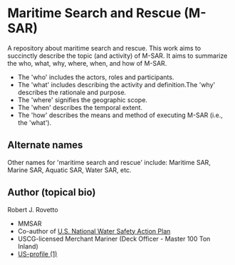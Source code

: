 # Maritime Search and Rescue (M-SAR)
A repository about maritime search and rescue. This work aims to succinctly describe the topic (and activity) of M-SAR. It aims to summarize the who, what, why, where, when, and how of M-SAR.
- The 'who' includes the actors, roles and participants.
- The 'what' includes describing the activity and definition.The 'why' describes the rationale and purpose.
- The 'where' signifies the geographic scope.
- The 'when' describes the temporal extent.
- The 'how' describes the means and method of executing M-SAR (i.e., the 'what').

## Alternate names
Other names for 'maritime search and rescue' include: Maritime SAR, Marine SAR, Aquatic SAR, Water SAR, etc.

## Author (topical bio)
Robert J. Rovetto
- MMSAR
- Co-author of [U.S. National Water Safety Action Plan](https://www.watersafetyusa.org/uploads/7/0/6/0/70608285/usnwsap_v7.pdf)
- USCG-licensed Merchant Mariner (Deck Officer - Master 100 Ton Inland)
- [US-profile (1)](https://community.nasbla.org/network/members/profile?UserKey=952c6b10-a6c3-49f7-8356-c2bf1fa62097)
